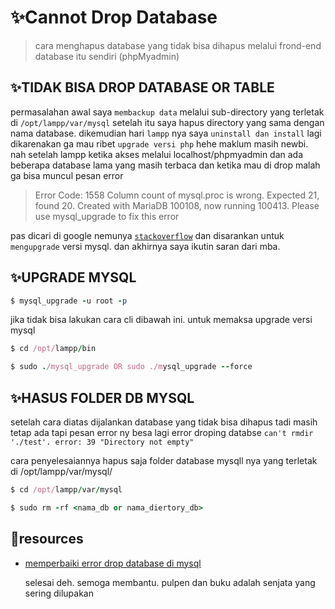 # :sparkles:Cannot Drop Database
> cara menghapus database yang tidak bisa dihapus melalui frond-end database itu sendiri (phpMyadmin)

## :sparkles:TIDAK BISA DROP DATABASE OR TABLE
permasalahan awal saya `membackup data` melalui sub-directory yang terletak di `/opt/lampp/var/mysql` setelah itu saya hapus directory yang sama dengan nama database. dikemudian hari `lampp` nya saya `uninstall dan install` lagi dikarenakan ga mau ribet `upgrade versi php` hehe maklum masih newbi. nah setelah lampp ketika akses melalui localhost/phpmyadmin dan ada beberapa database lama yang masih terbaca dan ketika mau di drop malah ga bisa muncul pesan error
  
> Error Code: 1558 Column count of mysql.proc is wrong. Expected 21, found 20. Created with MariaDB 100108, now running 100413. 
> Please use mysql_upgrade to fix this error
 
pas dicari di google nemunya [`stackoverflow`](https://stackoverflow.com/questions/16177465/column-count-of-mysql-proc-is-wrong-expected-20-found-16-the-table-is-probabl) dan disarankan untuk `mengupgrade` versi mysql. dan akhirnya saya ikutin saran dari mba.
 
## :sparkles:UPGRADE MYSQL
```ruby
$ mysql_upgrade -u root -p 
```
jika tidak bisa lakukan cara cli dibawah ini. untuk memaksa upgrade versi mysql
```ruby
$ cd /opt/lampp/bin
```
```ruby
$ sudo ./mysql_upgrade OR sudo ./mysql_upgrade --force
```

## :sparkles:HASUS FOLDER DB MYSQL
setelah cara diatas dijalankan database yang tidak bisa dihapus tadi masih tetap ada tapi pesan error ny besa lagi error droping databse 
`can't rmdir './test'. error: 39 "Directory not empty"`
  
cara penyelesaiannya hapus saja folder database mysqll nya yang terletak di /opt/lampp/var/mysql/
  ```ruby
  $ cd /opt/lampp/var/mysql
  ```
  ```ruby
  $ sudo rm -rf <nama_db or nama_diertory_db>
  ```
  
## :seedling:resources  
* [memperbaiki error drop database di mysql](https://www.primasaja.com/2017/02/Cara-Memperbaiki-Error-no-39-Error-Dropping-Database.html)
  
  selesai deh. semoga membantu. pulpen dan buku adalah senjata yang sering dilupakan

